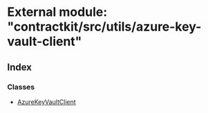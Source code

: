 # External module: "contractkit/src/utils/azure-key-vault-client"

## Index

### Classes

* [AzureKeyVaultClient](../classes/_contractkit_src_utils_azure_key_vault_client_.azurekeyvaultclient.md)
